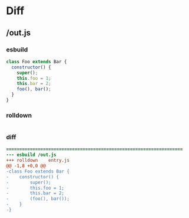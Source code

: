 # Diff
## /out.js
### esbuild
```js
class Foo extends Bar {
  constructor() {
    super();
    this.foo = 1;
    this.bar = 2;
    foo(), bar();
  }
}
```
### rolldown
```js


```
### diff
```diff
===================================================================
--- esbuild	/out.js
+++ rolldown	entry.js
@@ -1,8 +0,0 @@
-class Foo extends Bar {
-    constructor() {
-        super();
-        this.foo = 1;
-        this.bar = 2;
-        (foo(), bar());
-    }
-}

```
